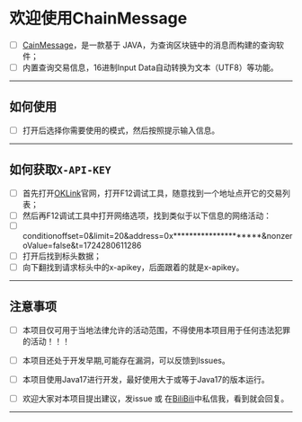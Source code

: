 # 欢迎使用ChainMessage

* [ ] [CainMessage](https://github.com/LWDJD/ChainMessage)，是一款基于 JAVA，为查询区块链中的消息而构建的查询软件；
* [ ] 内置查询交易信息，16进制Input Data自动转换为文本（UTF8）等功能。

---

## 如何使用

* [ ] 打开后选择你需要使用的模式，然后按照提示输入信息。

---

## 如何获取`X-API-KEY`

* [ ] 首先打开[OKLink](https://www.oklink.com/)官网，打开F12调试工具，随意找到一个地址点开它的交易列表；
* [ ] 然后再F12调试工具中打开网络选项，找到类似于以下信息的网络活动：
* [ ] conditionoffset=0&limit=20&address=0x*********************&nonzeroValue=false&t=1724280611286
* [ ] 打开后找到标头数据；
* [ ] 向下翻找到请求标头中的x-apikey，后面跟着的就是x-apikey。

---

## 注意事项

* [ ] 本项目仅可用于当地法律允许的活动范围，不得使用本项目用于任何违法犯罪的活动！！！
* [ ] 本项目还处于开发早期,可能存在漏洞，可以反馈到Issues。
* [ ] 本项目使用Java17进行开发，最好使用大于或等于Java17的版本运行。
* [ ] 欢迎大家对本项目提出建议，发issue 或 在[BiliBili](https://space.bilibili.com/472452907)中私信我，看到就会回复。



---
